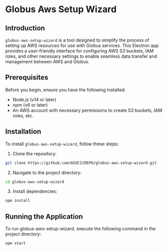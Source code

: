 # Globus Aws Setup Wizard

## Introduction
`globus-aws-setup-wizard` is a tool designed to simplify the process of setting up AWS resources for use with Globus services. This Electron app provides a user-friendly interface for configuring AWS S3 buckets, IAM roles, and other necessary settings to enable seamless data transfer and management between AWS and Globus.

## Prerequisites
Before you begin, ensure you have the following installed:
- Node.js (v14 or later)
- npm (v6 or later)
- An AWS account with necessary permissions to create S3 buckets, IAM roles, etc.

## Installation
To install `globus-aws-setup-wizard`, follow these steps:

1. Clone the repository:
```bash
git clone https://github.com/ASUCICREPO/globus-aws-setup-wizard.git
```

2. Navigate to the project directory:
```bash
cd globus-aws-setup-wizard
```

3. Install dependencies:
```bash
npm install
```

## Running the Application
To run globus-aws-setup-wizard, execute the following command in the project directory:
```bash
npm start
```